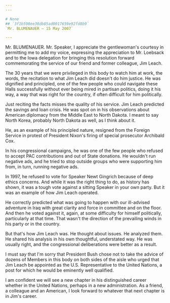 ```yaml
---
---

# None
## `3f1b598ee38db85ad0017659e92fd8b9`
`Mr. BLUMENAUER — 15 May 2007`

---
```



Mr. BLUMENAUER. Mr. Speaker, I appreciate the gentlewoman's courtesy 
in permitting me to add my voice, expressing the appreciation to Mr. 
Loebsack and to the Iowa delegation for bringing this resolution 
forward commemorating the service of our friend and former colleague, 
Jim Leach.

The 30 years that we were privileged in this body to watch him at 
work, the words, the recitation to what Jim Leach did doesn't do him 
justice. He was dignified and principled, one of the few people who 
could navigate these Halls successfully without ever being mired in 
partisan politics, doing it his way, a way that was right for the 
country, if often difficult for him politically.

Just reciting the facts misses the quality of his service. Jim Leach 
predicted the savings and loan crisis. He was spot on in his 
observations about American diplomacy from the Middle East to North 
Dakota. I meant to say North Korea, probably North Dakota as well, as I 
think about it.

He, as an example of his principled nature, resigned from the Foreign 
Service in protest of President Nixon's firing of special prosecutor 
Archibald Cox.

In his congressional campaigns, he was one of the few people who 
refused to accept PAC contributions and out of State donations. He 
wouldn't run negative ads, and he tried to stop outside groups who were 
supporting him from, in turn, running negative ads.

In 1997, he refused to vote for Speaker Newt Gingrich because of deep 
ethics concerns. And while it was the right thing to do, as history has 
shown, it was a tough vote against a sitting Speaker in your own party. 
But it was an example of how Jim Leach operated.

He correctly predicted what was going to happen with our ill-advised 
adventure in Iraq with great clarity and force in committee and on the 
floor. And then he voted against it, again, at some difficulty for 
himself politically, particularly at that time. That wasn't the 
direction of the prevailing winds in his party or in the country.

But that's how Jim Leach was. He thought about issues. He analyzed 
them. He shared his analysis in his own thoughtful, understated way. He 
was usually right, and the congressional deliberations were better as a 
result.

I must say that I'm sorry that President Bush chose not to take the 
advice of dozens of Members in this body on both sides of the aisle who 
urged that Jim Leach be appointed as the U.S. Representative to the 
United Nations, a post for which he would be eminently well qualified.



I am confident we will see a new chapter in his distinguished career 
whether in the United Nations, perhaps in a new administration. As a 
friend, a colleague and an American, I look forward to whatever that 
next chapter is in Jim's career.